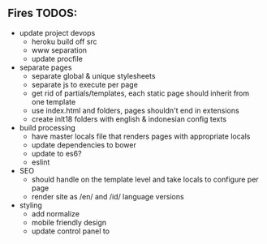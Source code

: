 Fires TODOS:
---
- update project devops
	- heroku build off src
	- www separation
	- update procfile
- separate pages
	- separate global & unique stylesheets
	- separate js to execute per page
	- get rid of partials/templates, each static page should inherit from one template
	- use index.html and folders, pages shouldn't end in extensions
	- create inlt18 folders with english & indonesian config texts
- build processing
	- have master locals file that renders pages with appropriate locals
	- update dependencies to bower
	- update to es6?
	- eslint
- SEO
	- should handle on the template level and take locals to configure per page
	- render site as /en/ and /id/ language versions
- styling
	- add normalize
	- mobile friendly design
	- update control panel to
